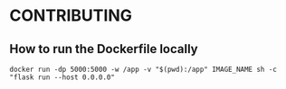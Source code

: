 # CONTRIBUTING

## How to run the Dockerfile locally

```docker
docker run -dp 5000:5000 -w /app -v "$(pwd):/app" IMAGE_NAME sh -c "flask run --host 0.0.0.0"
```

